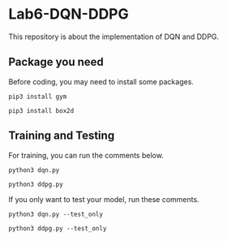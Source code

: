 # Lab6-DQN-DDPG
This repository is about the implementation of DQN and DDPG.
## Package you need
Before coding, you may need to install some packages.
```
pip3 install gym
```
```
pip3 install box2d
```
## Training and Testing
For training, you can run the comments below.
```
python3 dqn.py
```
```
python3 ddpg.py
```
If you only want to test your model, run these comments.
```
python3 dqn.py --test_only
```
```
python3 ddpg.py --test_only
```
